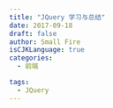 ```yaml
---
title: "JQuery 学习与总结"
date: 2017-09-18
draft: false
author: Small Fire
isCJKLanguage: true
categories: 
  - 前端

tags: 
  - JQuery
---
```


